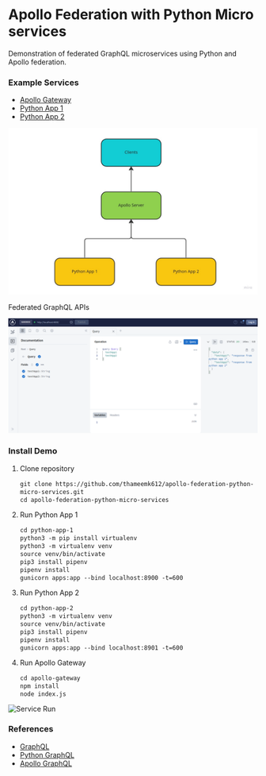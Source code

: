# Apollo Federation with Python Micro services

Demonstration of federated GraphQL microservices using Python and Apollo federation.

### Example Services

- [Apollo Gateway](apollo-gateway)
- [Python App 1](python-app-1)
- [Python App 2](python-app-2)

![apollo gateway flow chart](docs/images/readme_supergraph.png)

Federated GraphQL APIs

![Federated GraphQL APIs](docs/images/readme_apollo_gateway.png)

### Install Demo

1. Clone repository
    ```shell
    git clone https://github.com/thameemk612/apollo-federation-python-micro-services.git
    cd apollo-federation-python-micro-services
    ```
2. Run Python App 1
    ```shell
   cd python-app-1
   python3 -m pip install virtualenv
   python3 -m virtualenv venv
   source venv/bin/activate
   pip3 install pipenv
   pipenv install
   gunicorn apps:app --bind localhost:8900 -t=600
   ```
3. Run Python App 2
    ```shell
   cd python-app-2
   python3 -m virtualenv venv
   source venv/bin/activate
   pip3 install pipenv
   pipenv install
   gunicorn apps:app --bind localhost:8901 -t=600
   ```
4. Run Apollo Gateway
    ```shell
   cd apollo-gateway
   npm install
   node index.js
   ```
   
![Service Run](docs/images/service_run.png)
### References

- [GraphQL](https://graphql.org/)
- [Python GraphQL](https://graphql.org/code/#python)
- [Apollo GraphQL](https://www.apollographql.com/docs/apollo-server/)

